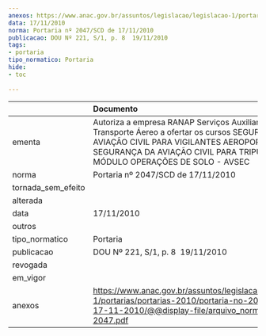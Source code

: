 ```yaml
---
anexos: https://www.anac.gov.br/assuntos/legislacao/legislacao-1/portarias/portarias-2010/portaria-no-2047-scd-de-17-11-2010/@@display-file/arquivo_norma/PA2010-2047.pdf
data: 17/11/2010
norma: Portaria nº 2047/SCD de 17/11/2010
publicacao: DOU Nº 221, S/1, p. 8  19/11/2010
tags:
- portaria
tipo_normatico: Portaria
hide: 
- toc 
 
---
```


|                    | Documento                                                                                                                                                                                                                        |
|:-------------------|:---------------------------------------------------------------------------------------------------------------------------------------------------------------------------------------------------------------------------------|
| ementa             | Autoriza a empresa RANAP Serviços Auxiliares de Transporte Áereo a ofertar os cursos SEGURANÇA DA AVIAÇÃO CIVIL PARA VIGILANTES AEROPORTUÁRIOS, SEGURANÇA DA AVIAÇÃO CIVIL PARA TRIPULANTES e o MÓDULO OPERAÇÕES DE SOLO - AVSEC |
| norma              | Portaria nº 2047/SCD de 17/11/2010                                                                                                                                                                                               |
| tornada_sem_efeito |                                                                                                                                                                                                                                  |
| alterada           |                                                                                                                                                                                                                                  |
| data               | 17/11/2010                                                                                                                                                                                                                       |
| outros             |                                                                                                                                                                                                                                  |
| tipo_normatico     | Portaria                                                                                                                                                                                                                         |
| publicacao         | DOU Nº 221, S/1, p. 8  19/11/2010                                                                                                                                                                                                |
| revogada           |                                                                                                                                                                                                                                  |
| em_vigor           |                                                                                                                                                                                                                                  |
| anexos             | https://www.anac.gov.br/assuntos/legislacao/legislacao-1/portarias/portarias-2010/portaria-no-2047-scd-de-17-11-2010/@@display-file/arquivo_norma/PA2010-2047.pdf                                                                |